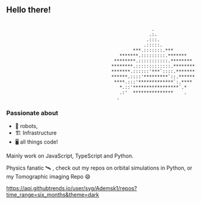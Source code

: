 ## Hello there! 
```

                                                      .
                                                     .:.
                                                    .:::.
                                                   .:::::.
                                               ***.:::::::.***
                                          *******.:::::::::.*******       
                                        ********.:::::::::::.********     
                                       ********.:::::::::::::.********    
                                       *******.::::::'***`::::.*******    
                                       ******.::::'*********`::.******    
                                        ****.:::'*************`:.****
                                          *.::'*****************`.*
                                          .:'  ***************    .
                                         .
```

### Passionate about
- 🤖 robots,
- 🏗️ Infrastructure
- 🖥️ all things code!

Mainly work on JavaScript, TypeScript and Python. 


Physics fanatic 🛰️ , check out my repos on orbital simulations in Python, or my Tomographic imaging Repo 😄

https://api.githubtrends.io/user/svg/Ademsk1/repos?time_range=six_months&theme=dark
